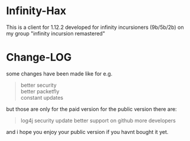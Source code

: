 # Infinity-Hax
This is a client for 1.12.2 developed for infinity incursioners (9b/5b/2b) on my group "infinity incursion remastered"


# Change-LOG

some changes have been made like for e.g.
> better security <br/>
> better packetfly <br/>
> constant updates <br/>

but those are only for the paid version
for the public version there are:

> log4j security update
> better support on github
> more developers

and i hope you enjoy your public version if you havnt bought it yet.
